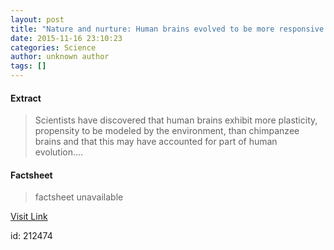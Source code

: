 ```yaml
---
layout: post
title: "Nature and nurture: Human brains evolved to be more responsive to environmental influences"
date: 2015-11-16 23:10:23
categories: Science
author: unknown author
tags: []
---
```



#### Extract
>Scientists have discovered that human brains exhibit more plasticity, propensity to be modeled by the environment, than chimpanzee brains and that this may have accounted for part of human evolution....

#### Factsheet
>factsheet unavailable

[Visit Link](http://www.sciencedaily.com/releases/2015/11/151116181023.htm)

id:  212474
